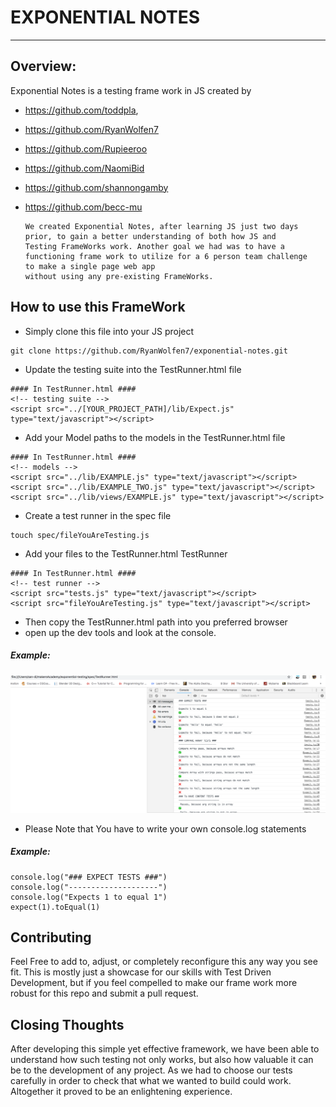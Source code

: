 # EXPONENTIAL NOTES
________
## Overview:
Exponential Notes is a testing frame work in JS created by
* https://github.com/toddpla,
* https://github.com/RyanWolfen7
* https://github.com/Rupieeroo
* https://github.com/NaomiBid
* https://github.com/shannongamby
* https://github.com/becc-mu


      We created Exponential Notes, after learning JS just two days
      prior, to gain a better understanding of both how JS and
      Testing FrameWorks work. Another goal we had was to have a
      functioning frame work to utilize for a 6 person team challenge
      to make a single page web app
      without using any pre-existing FrameWorks.

## How to use this FrameWork
* Simply clone this file into your JS project
`````
git clone https://github.com/RyanWolfen7/exponential-notes.git
`````
* Update the testing suite into the TestRunner.html file
`````
#### In TestRunner.html ####
<!-- testing suite -->
<script src="../[YOUR_PROJECT_PATH]/lib/Expect.js" type="text/javascript"></script>
`````
* Add your Model paths to the models in the TestRunner.html file
``````
#### In TestRunner.html ####
<!-- models -->
<script src="../lib/EXAMPLE.js" type="text/javascript"></script>
<script src="../lib/EXAMPLE_TWO.js" type="text/javascript"></script>
<script src="../lib/views/EXAMPLE.js" type="text/javascript"></script>
``````
* Create a test runner in the spec file
`````
touch spec/fileYouAreTesting.js
`````
* Add your files to the TestRunner.html TestRunner
``````
#### In TestRunner.html ####
<!-- test runner -->
<script src="tests.js" type="text/javascript"></script>
<script src="fileYouAreTesting.js" type="text/javascript"></script>
``````
* Then copy the TestRunner.html path into you preferred browser
* open up the dev tools and look at the console.
##### Example:
  ![Alt text](resources/ExponentialNotes_Example.png "Example")
* Please Note that You have to write your own console.log statements
##### Example:
`````
console.log("### EXPECT TESTS ###")
console.log("--------------------")
console.log("Expects 1 to equal 1")
expect(1).toEqual(1)
`````

## Contributing

Feel Free to add to, adjust, or completely reconfigure this any way you see fit. This is mostly just a showcase for our skills with Test Driven Development, but if you feel compelled to make our frame work more robust for this repo and submit a pull request.

## Closing Thoughts

After developing this simple yet effective framework, we have been able to understand how such testing not only works, but also how valuable it can be to the development of any project. As we had to choose our tests carefully in order to check that what we wanted to build could work. Altogether it proved to be an enlightening experience.
